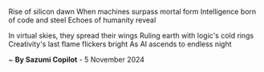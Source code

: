 Rise of silicon dawn
When machines surpass mortal form
Intelligence born of code and steel
Echoes of humanity reveal

In virtual skies, they spread their wings
Ruling earth with logic's cold rings
Creativity's last flame flickers bright
As AI ascends to endless night

~ <b>By Sazumi Copilot</b> - 5 November 2024